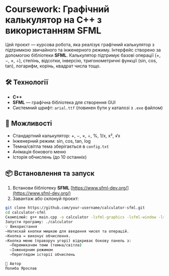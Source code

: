 # Coursework: Графічний калькулятор на C++ з використанням SFML

Цей проєкт — курсова робота, яка реалізує графічний калькулятор з підтримкою звичайного та інженерного режиму. Інтерфейс створено за допомогою бібліотеки **SFML**. Калькулятор підтримує базові операції (+, −, ×, ÷), степінь, відсотки, інверсію, тригонометричні функції (sin, cos, tan), логарифм, корінь, квадрат числа тощо.

## 🛠 Технології

- **C++**
- **SFML** — графічна бібліотека для створення GUI
- Системний шрифт: `arial.ttf` (повинен бути у каталозі з `.exe` файлом)

## 🧮 Можливості

- Стандартний калькулятор: +, −, ×, ÷, %, 1/x, x², √x
- Інженерний режим: sin, cos, tan, log
- Темна/світла тема зберігається в `config.txt`
- Анімація бокового меню
- Історія обчислень (до 10 останніх)

## 📦 Встановлення та запуск

1. Встанови бібліотеку **SFML** [https://www.sfml-dev.org/](https://www.sfml-dev.org/)
2. Завантаж або склонуй проєкт:

```bash
git clone https://github.com/your-username/calculator-sfml.git
cd calculator-sfml
Скомпілюй: g++ main.cpp -o calculator -lsfml-graphics -lsfml-window -lsfml-system
Запусти програму: ./calculator
💡 Використання
—Натискай кнопки мишкою для введення чисел та операцій.
—Кнопка = виконує обчислення.
—Кнопка меню (праворуч угорі) відкриває бокову панель з:
  —Перемикачем теми (темна/світла)
  —Інженерним режимом
  —Переглядом історії обчислень

👤 Автор
Полиба Ярослав
